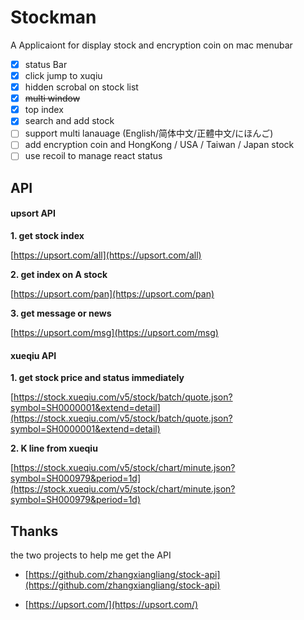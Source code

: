 # Stockman

A Applicaiont for display stock and  encryption coin  on mac menubar


- [x]  status Bar
- [x]  click jump to xuqiu
- [x]  hidden scrobal on stock list
- [x]  ~~multi window~~
- [x]  top index
- [x]  search and add stock
- [ ]  support multi lanauage (English/简体中文/正體中文/にほんご)
- [ ]  add encryption coin and HongKong / USA / Taiwan / Japan stock
- [ ]  use recoil to manage react status

## API

####  upsort API

**1. get stock index**

[https://upsort.com/all](https://upsort.com/all)

**2. get index on A stock**

[https://upsort.com/pan](https://upsort.com/pan)

**3. get message or news**

[https://upsort.com/msg](https://upsort.com/msg)



#### xueqiu API

**1. get stock price and status immediately**

[https://stock.xueqiu.com/v5/stock/batch/quote.json?symbol=SH0000001&extend=detail](https://stock.xueqiu.com/v5/stock/batch/quote.json?symbol=SH0000001&extend=detail)


**2. K line from xueqiu**

[https://stock.xueqiu.com/v5/stock/chart/minute.json?symbol=SH000979&period=1d](https://stock.xueqiu.com/v5/stock/chart/minute.json?symbol=SH000979&period=1d)



## Thanks

 the two projects to help me get the API

- [https://github.com/zhangxiangliang/stock-api](https://github.com/zhangxiangliang/stock-api)

- [https://upsort.com/](https://upsort.com/)
